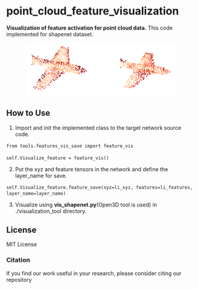 # point_cloud_feature_visualization
**Visualization of feature activation for point cloud data.**
This code implemented for shapenet dataset.

<p align="center">
<img src='./feature_visualization_ex.png' width=400/>
</p>

## How to Use
1. Import and init the implemented class to the target network source code.
```
from tools.features_vis_save import feature_vis

self.Visualize_feature = feature_vis()
```
2. Put the xyz and feature tensors in the network and define the layer_name for save.
```
self.Visualize_feature.feature_save(xyz=li_xyz, features=li_features, layer_name=layer_name)
```

3. Visualize using **vis_shapenet.py**(Open3D tool is used) in ./visualization_tool directory.

## License
MIT License

### Citation
If you find our work useful in your research, please consider citing our repository
